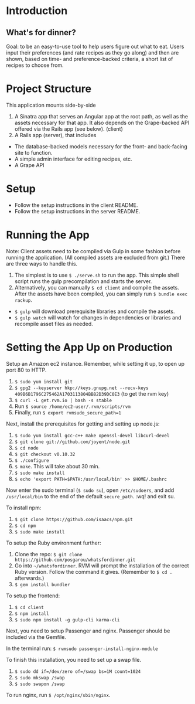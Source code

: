 # Introduction
## What's for dinner?

Goal: to be an easy-to-use tool to help users figure out what to eat.  Users input their preferences (and rate recipes as they go along) and then are shown, based on time- and preference-backed criteria, a short list of recipes to choose from.

# Project Structure

This application mounts side-by-side

1. A Sinatra app that serves an Angular app at the root path, as well as the assets necessary for that app.  It also depends on the Grape-backed API offered via the Rails app (see below).  (client)
2. A Rails app (server), that includes
  * The database-backed models necessary for the front- and back-facing site to function.
  * A simple admin interface for editing recipes, etc.
  * A Grape API

# Setup

* Follow the setup instructions in the client README.
* Follow the setup instructions in the server README.

# Running the App

Note: Client assets need to be compiled via Gulp in some fashion before running the application.  (All compiled assets are excluded from git.)  There are three ways to handle this.

1. The simplest is to use `$ ./serve.sh` to run the app.  This simple shell script runs the gulp precompilation and starts the server.
2. Alternatively, you can manually `$ cd client` and compile the assets.  After the assets have been compiled, you can simply run `$ bundle exec rackup`.
  * `$ gulp` will download prerequisite libraries and compile the assets.
  * `$ gulp watch` will watch for changes in dependencies or libraries and recompile asset files as needed.

# Setting the App Up on Production

Setup an Amazon ec2 instance.  Remember, while setting it up, to open up port 80 to HTTP.

1. `$ sudo yum install git`
2. `$ gpg2 --keyserver hkp://keys.gnupg.net --recv-keys 409B6B1796C275462A1703113804BB82D39DC0E3` (to get the rvm key)
3. `$ curl -L get.rvm.io | bash -s stable`
4. Run `$ source /home/ec2-user/.rvm/scripts/rvm`
5. Finally, run `$ export rvmsudo_secure_path=1`

Next, install the prerequisites for getting and setting up node.js:

1. `$ sudo yum install gcc-c++ make openssl-devel libcurl-devel`
2. `$ git clone git://github.com/joyent/node.git`
3. `$ cd node`
4. `$ git checkout v0.10.32`
5. `$ ./configure`
6. `$ make`.  This will take about 30 min.
7. `$ sudo make install`
8. `$ echo 'export PATH=$PATH:/usr/local/bin' >> $HOME/.bashrc`

Now enter the sudo terminal (`$ sudo su`), open `/etc/sudoers`, and add `/usr/local/bin` to the end of the default `secure_path`.  :wq! and exit su.

To install npm:

1. `$ git clone https://github.com/isaacs/npm.git`
2. `$ cd npm`
3. `$ sudo make install`

To setup the Ruby environment further:


1. Clone the repo: `$ git clone https://github.com/posgarou/whatsfordinner.git`
2. Go into `~/whatsfordinner`.  RVM will prompt the installation of the correct Ruby version.  Follow the command it gives.  (Remember to `$ cd .` afterwards.)
3. `$ gem install bundler`

To setup the frontend:
1. `$ cd client`
2. `$ npm install`
3. `$ sudo npm install -g gulp-cli karma-cli`

Next, you need to setup Passenger and nginx.  Passenger should be included via the Gemfile.

In the terminal run: `$ rvmsudo passenger-install-nginx-module`

To finish this installation, you need to set up a swap file.

1. `$ sudo dd if=/dev/zero of=/swap bs=1M count=1024`
2. `$ sudo mkswap /swap`
3. `$ sudo swapon /swap`

To run nginx, run `$ /opt/nginx/sbin/nginx`.